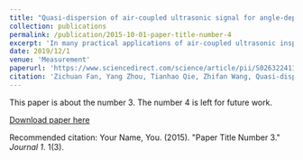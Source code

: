 ```yaml
---
title: "Quasi-dispersion of air-coupled ultrasonic signal for angle-dependent reception"
collection: publications
permalink: /publication/2015-10-01-paper-title-number-4
excerpt: 'In many practical applications of air-coupled ultrasonic inspection, the accurate direction of the wavefronts of the ultrasound in air is unknown. Thereby, the wave may reach the transducer at an oblique incidence angle. It may lead to misinterpretation of the waveform of the measured wave. This work investigated the quasi-dispersion of planar-wave signal affected by the receiving angle. An analytical model represented as a simplified model implementation was proposed to provide a theoretical prediction of the received signal. A numerical multiphysics model established by COMSOL Multiphysics® was used to demonstrate the signal reception by wavefield visualization. Simulational signals were in excellent agreement with the signals from analytical model. Finally, experiments with the similar configurations of transducers used in analytical and simulational models were conducted. The results confirmed that quasi-dispersion of the air-coupled ultrasonic signal which is highly dependent on incidence angle and wavelength.'
date: 2019/12/1
venue: 'Measurement'
paperurl: 'https://www.sciencedirect.com/science/article/pii/S0263224119307924'
citation: 'Zichuan Fan, Yang Zhou, Tianhao Qie, Zhifan Wang, Quasi-dispersion of air-coupled ultrasonic signal for angle-dependent reception,Measurement, Volume 148, 2019, 106935, ISSN 0263-2241, https://doi.org/10.1016/j.measurement.2019.106935.'
---
```

This paper is about the number 3. The number 4 is left for future work.

[Download paper here](http://academicpages.github.io/files/paper3.pdf)

Recommended citation: Your Name, You. (2015). "Paper Title Number 3." <i>Journal 1</i>. 1(3).
